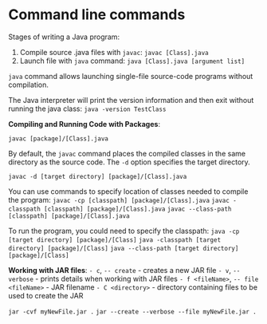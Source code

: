 # Command line commands
Stages of writing a Java program:
1. Compile source .java files with `javac`:
   `javac [Class].java`
2. Launch file with `java` command:
   `java [Class].java [argument list]`

`java` command allows launching single-file source-code programs without compilation.

The Java interpreter will print the version information and then exit without running the java class:
`java -version TestClass`

**Compiling and Running Code with Packages**:

`javac [package]/[Class].java`

By default, the `javac` command places the compiled classes in the same directory as the source code. The `-d` option specifies the target directory.

`javac -d [target directory] [package]/[Class].java`

You can use commands to specify location of classes needed to compile the program:
`javac -cp [classpath] [package]/[Class].java`
`javac -classpath [classpath] [package]/[Class].java`
`javac --class-path [classpath] [package]/[Class].java`

To run the program, you could need to specify the classpath:
`java -cp [target directory] [package]/[Class]`
`java -classpath [target directory] [package]/[Class]`
`java --class-path [target directory] [package]/[Class]`

**Working with JAR files**:
`- c`, `-- create` - creates a new JAR file
`- v`, `-- verbose` - prints details when working with JAR files
`- f <fileName>`, `-- file <fileName>` - JAR filename
`- C <directory>` - directory containing files to be used to create the JAR

`jar -cvf myNewFile.jar .`
`jar --create --verbose --file myNewFile.jar .`


